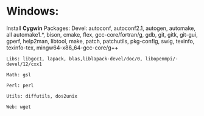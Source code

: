 # Windows: 
Install **Cygwin**
Packages:
    Devel: autoconf, autoconf2.1, autogen, automake, all automake1.*, bison, cmake, flex, gcc-core/fortran/g, gdb, git, gitk, git-gui, gperf, help2man, libtool, make, patch, patchutils, pkg-config, swig, texinfo, texinfo-tex, mingw64-x86_64-gcc-core/g++

	Libs: libgcc1, lapack, blas,liblapack-devel/doc/0, libopenmpi/-devel/12/cxx1

	Math: gsl

	Perl: perl

	Utils: diffutils, dos2unix

	Web: wget

